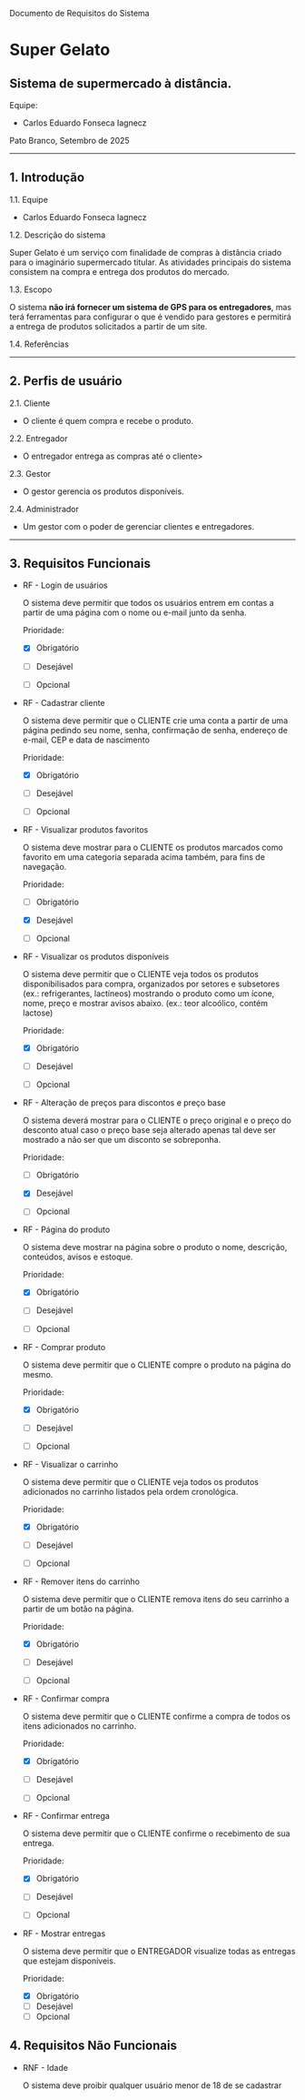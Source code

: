Documento de Requisitos do Sistema
# Super Gelato
## Sistema de supermercado à distância.

Equipe:
- Carlos Eduardo Fonseca Iagnecz

Pato Branco, Setembro de 2025

***

## 1. Introdução
  	
1.1. Equipe
- Carlos Eduardo Fonseca Iagnecz
  
1.2. Descrição do sistema

Super Gelato é um serviço com finalidade de compras à distância criado para o
	imaginário supermercado titular. As atividades principais do sistema consistem
	na compra e entrega dos produtos do mercado.

1.3. Escopo

O sistema **não irá fornecer um sistema de GPS para os entregadores**, mas
	terá ferramentas para configurar o que é vendido para gestores e permitirá
	a entrega de produtos solicitados a partir de um site.
	
1.4. Referências

***

## 2. Perfis de usuário
   
2.1. Cliente

-	O cliente é quem compra e recebe o produto.

2.2. Entregador

-	O entregador entrega as compras até o cliente>

2.3. Gestor

-	O gestor gerencia os produtos disponíveis.

2.4. Administrador

-	Um gestor com o poder de gerenciar clientes e entregadores.
	
***
	
## 3. Requisitos Funcionais

- RF - Login de usuários

	O sistema deve permitir que todos os usuários entrem em contas a partir de uma
	página com o nome ou e-mail junto da senha.

	Prioridade: 
	- [x] Obrigatório 
	- [ ] Desejável 
	- [ ] Opcional


- RF - Cadastrar cliente
	
  O sistema deve permitir que o CLIENTE crie uma conta a partir de uma página
      pedindo seu nome, senha, confirmação de senha, endereço de e-mail, CEP e data de nascimento

	Prioridade: 
	- [x] Obrigatório 
    - [ ] Desejável 
    - [ ] Opcional


- RF - Visualizar produtos favoritos
	
	O sistema deve mostrar para o CLIENTE os produtos marcados como favorito
	em uma categoria separada acima também, para fins de navegação.
	
	Prioridade: 
	- [ ] Obrigatório 
	- [x] Desejável 
	- [ ] Opcional


- RF - Visualizar os produtos disponíveis
	
	O sistema deve permitir que o CLIENTE veja todos os produtos disponibilisados
	para compra, organizados por setores e subsetores (ex.: refrigerantes, lactíneos)
	mostrando o produto como um ícone, nome, preço e mostrar avisos abaixo.
	(ex.: teor alcoólico, contém lactose)
	
	Prioridade: 
	- [x] Obrigatório 
	- [ ] Desejável 
	- [ ] Opcional


- RF - Alteração de preços para discontos e preço base
	
	O sistema deverá mostrar para o CLIENTE o preço original e o preço do desconto atual
	caso o preço base seja alterado apenas tal deve ser mostrado a não ser que um disconto
	se sobreponha.
	
	Prioridade: 
	- [ ] Obrigatório 
	- [x] Desejável 
	- [ ] Opcional


- RF - Página do produto

	O sistema deve mostrar na página sobre o produto o nome, descrição, conteúdos,
	avisos e estoque.
	
	Prioridade: 
	- [x] Obrigatório 
	- [ ] Desejável 
	- [ ] Opcional
	

- RF - Comprar produto

	O sistema deve permitir que o CLIENTE compre o produto na página do mesmo.
	
	Prioridade: 
	- [x] Obrigatório 
	- [ ] Desejável 
	- [ ] Opcional


- RF - Visualizar o carrinho

	O sistema deve permitir que o CLIENTE veja todos os produtos adicionados no 
	carrinho listados pela ordem cronológica.
	
	Prioridade: 
	- [x] Obrigatório 
	- [ ] Desejável 
	- [ ] Opcional


- RF - Remover itens do carrinho

	O sistema deve permitir que o CLIENTE remova itens do seu carrinho a partir
	de um botão na página.
	
	Prioridade: 
	- [x] Obrigatório 
	- [ ] Desejável 
	- [ ] Opcional
	

- RF - Confirmar compra

	O sistema deve permitir que o CLIENTE confirme a compra de todos os itens
	adicionados no carrinho.
	
	Prioridade: 
	- [x] Obrigatório 
	- [ ] Desejável 
	- [ ] Opcional
	

- RF - Confirmar entrega

	O sistema deve permitir que o CLIENTE confirme o recebimento de sua entrega.
	
	Prioridade: 
	- [x] Obrigatório 
	- [ ] Desejável 
	- [ ] Opcional
	

- RF - Mostrar entregas

	O sistema deve permitir que o ENTREGADOR visualize todas as entregas 
	que estejam disponíveis.
	
	Prioridade: 
	- [x] Obrigatório 
	- [ ] Desejável 
	- [ ] Opcional
	
## 4. Requisitos Não Funcionais 
- RNF - Idade
	
	O sistema deve proibir qualquer usuário menor de 18 de se cadastrar
